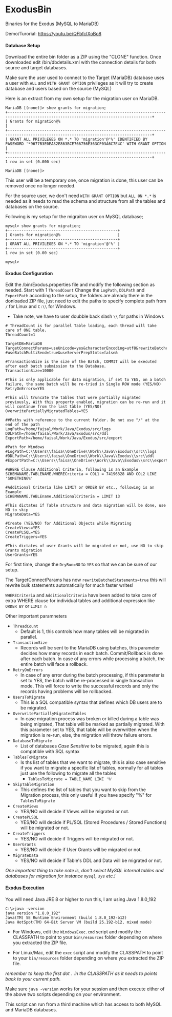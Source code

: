 # ExodusBin
Binaries for the Exodus (MySQL to MariaDB)

Demo/Turorial: https://youtu.be/QFbfcIXoBo8

#### Database Setup
Download the entire bin folder as a ZIP using the "CLONE" function. Once downloaded edit /bin/dbdetails.xml with the connection details for both source and target databases. 

Make sure the user used to connect to the Target (MariaDB) database uses a user with `ALL` and `WITH GRANT OPTION` privileges as it will try to create database and users based on the source (MySQL)

Here is an extract from my own setup for the migration user on MariaDB.
```
MariaDB [(none)]> show grants for migration;
+-------------------------------------------------------------------------------------------------------------------------------------+
| Grants for migration@%                                                                                                              |
+-------------------------------------------------------------------------------------------------------------------------------------+
| GRANT ALL PRIVILEGES ON *.* TO 'migration'@'%' IDENTIFIED BY PASSWORD '*9677B3E0EA32E863BCE766756E363CF03A6C7E4C' WITH GRANT OPTION |
+-------------------------------------------------------------------------------------------------------------------------------------+
1 row in set (0.000 sec)

MariaDB [(none)]>
```

This user will be a temporary one, once migration is done, this user can be removed once no longer needed.

For the source user, we don't need `WITH GRANT OPTION` but `ALL ON *.*` is needed as it needs to read the schema and structure from all the tables and databases on the source.

Following is my setup for the migraiton user on MySQL database;
```
mysql> show grants for migration;
+------------------------------------------------+
| Grants for migration@%                         |
+------------------------------------------------+
| GRANT ALL PRIVILEGES ON *.* TO 'migration'@'%' |
+------------------------------------------------+
1 row in set (0.00 sec)

mysql>
```

#### Exodus Configuration

Edit the /bin/Exodus.properties file and modify the following section as needed. Start with 1 `ThreadCount` Change the `LogPath`, `DDLPath` and `ExportPath` according to the setup, the folders are already there in the donloaded ZIP file, just need to edit the paths to specify complete path from `/` for Linux and `C:\\` for Windows. 

- Take note, we have to user doubble back slash `\\` for paths  in Windows

```
# ThreadCount is for parallel Table loading, each thread will take care of ONE table.
ThreadCount=1

TargetDB=MariaDB
TargetConnectParams=useUnicode=yes&characterEncoding=utf8&rewriteBatchedStatements=true
#useBatchMultiSend=true&useServerPrepStmts=false&

#TransactionSize is the size of the Batch, COMMIT will be executed after each batch submission to the Database.
TransactionSize=10000

#This is only applicable for data migration, if set to YES, on a batch failure, the same batch will be re-tried in Single ROW mode (YES/NO)
RetryOnErrors=YES

#This will truncate the tables that were partially migrated previously, With this property enabled, migration can be re-run and it will continue from the last table (YES/NO)
OverwritePartiallyMigratedTables=YES

##Paths with reference to the current folder. Do not use "/" at the end of the path
LogPath=/home/faisal/Work/Java/Exodus/src/logs
DDLPath=/home/faisal/Work/Java/Exodus/src/ddl
ExportPath=/home/faisal/Work/Java/Exodus/src/export

#Path for Windows
#LogPath=C:\\Users\\faisa\\OneDrive\\Work\\Java\\Exodus\\src\\logs
#DDLPath=C:\\Users\\faisa\\OneDrive\\Work\\Java\\Exodus\\src\\ddl
#ExportPath=C:\\Users\\faisa\\OneDrive\\Work\\Java\\Exodus\\src\\export

#WHERE Clause Additional Criteria, following is an Example
SCHEMANAME.TABLENAME.WHERECriteria = COL1 = 74196328 AND COL2 LIKE 'SOMETHING%'

#Additional Criteria like LIMIT or ORDER BY etc., following is an Example
SCHEMANAME.TABLEname.AdditionalCriteria = LIMIT 13

#This dictates if Table structure and data migration will be done, use NO to skip
MigrateData=YES

#Create (YES/NO) for Additional Objects while Migrating
CreateViews=YES
CreatePLSQL=YES
CreateTriggers=YES

#This dictates of user Grants will be migrated or not, use NO to skip Grants migration
UserGrants=YES
```

For first time, change the `DryRun=NO` to `YES` so that we can be sure of our setup.

The TargetConnectParams has now `rewriteBatchedStatements=true` this will rewrite bulk statements automatically for much faster writes!

`WHERECriteria` and `AdditionalCriteria` have been added to take care of extra WHERE clause for individual tables and additional expression like `ORDER BY` or `LIMIT n`

Other important paramneters

- `ThreadCount`
  - Default is 1, this controls how many tables will be migrated in parallel.
- `TransactionSize`
  - Records will be sent to the MariaDB using batches, this parameter decides how many records in each batch. Commit/Rollback is done after each batch. In case of any errors while processing a batch, the entire batch will face a rollback.
- `RetryOnErrors`
  - In case of any error during the batch processing, if this parameter is set to YES, the batch will be re-processed in single transaction mode. This will force to write the successful records and only the records having problems will be rollbacked.
- `UsersToMigrate`
  - This is a SQL compatible syntax that defines which DB users are to be migrated.
- `OverwritePartiallyMigratedTables`
  - In case migration process was broken or killed during a table was being migrated, That table will be marked as partially migrated. With this parameter set to YES, that table will be overwritten when the migration is re-run, else, the migration will throw failure errors.
- `DatabaseToMigrate`
  - List of databases *Case Sensitive* to be migrated, again this is compatible with SQL syntax
- `TablesToMigrate`
  - Is ths list of tables that we want to migrate, this is also case sensitive if you want to migrate a specific list of tables, normally for all tables just use the following to migrate all the tables
    - `TablesToMigrate = TABLE_NAME LIKE '%'`
- `SkipTableMigration`
  - This defines the list of tables that you want to skip from the Migration process, this only useful if you have specify "%" for `TablesToMigrate`
- `CreateViews`
  - YES/NO will decide if Views will be migrated or not.
- `CreatePLSQL`
  - YES/NO will decide if PL/SQL (Stored Procedures / Stored Functions) will be migrated or not.
- `CreateTriggers`
  - YES/NO will decide if Triggers will be migrated or not.
- `UserGrants`
  - YES/NO will decide if User Grants will be migrated or not.
- `MigrateData`
  - YES/NO will decide if Table's DDL and Data will be migrated or not.

*One important thing to take note is, don't select MySQL internal tables and databases for migration for instance `mysql`, `sys` etc.!*

#### Exodus Execution

You will need Java JRE 8 or higher to run this, I am using Java 1.8.0_192

```
C:\>java -version
java version "1.8.0_192"
Java(TM) SE Runtime Environment (build 1.8.0_192-b12)
Java HotSpot(TM) 64-Bit Server VM (build 25.192-b12, mixed mode)
```

- For Windows, edit the `WindowsExec.cmd` script and modify the CLASSPATH to point to your `bin\resources` folder depending on where you extracted the ZIP file.

- For Linux/Mac, edit the `exec` script and modify the CLASSPATH to point to your `bin/resources` folder depending on where you extracted the ZIP file.

*remember to keep the first dot `.` in the CLASSPATH as it needs to points back to your current path.*

Make sure `java -version` works for your session and then execute either of the above two scripts depending on your environment.

This script can run from a third machine which has access to both MySQL and MariaDB databases.

